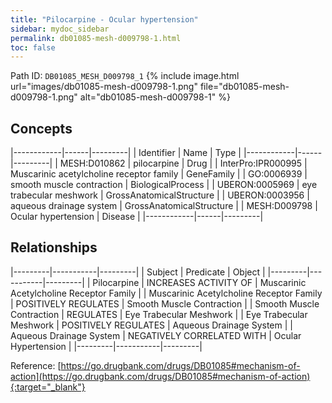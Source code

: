 ```yaml
---
title: "Pilocarpine - Ocular hypertension"
sidebar: mydoc_sidebar
permalink: db01085-mesh-d009798-1.html
toc: false 
---
```



Path ID: `DB01085_MESH_D009798_1`
{% include image.html url="images/db01085-mesh-d009798-1.png" file="db01085-mesh-d009798-1.png" alt="db01085-mesh-d009798-1" %}

## Concepts

|------------|------|---------|
| Identifier | Name | Type    |
|------------|------|---------|
| MESH:D010862 | pilocarpine | Drug |
| InterPro:IPR000995 | Muscarinic acetylcholine receptor family | GeneFamily |
| GO:0006939 | smooth muscle contraction | BiologicalProcess |
| UBERON:0005969 | eye trabecular meshwork | GrossAnatomicalStructure |
| UBERON:0003956 | aqueous drainage system | GrossAnatomicalStructure |
| MESH:D009798 | Ocular hypertension | Disease |
|------------|------|---------|

## Relationships

|---------|-----------|---------|
| Subject | Predicate | Object  |
|---------|-----------|---------|
| Pilocarpine | INCREASES ACTIVITY OF | Muscarinic Acetylcholine Receptor Family |
| Muscarinic Acetylcholine Receptor Family | POSITIVELY REGULATES | Smooth Muscle Contraction |
| Smooth Muscle Contraction | REGULATES | Eye Trabecular Meshwork |
| Eye Trabecular Meshwork | POSITIVELY REGULATES | Aqueous Drainage System |
| Aqueous Drainage System | NEGATIVELY CORRELATED WITH | Ocular Hypertension |
|---------|-----------|---------|

Reference: [https://go.drugbank.com/drugs/DB01085#mechanism-of-action](https://go.drugbank.com/drugs/DB01085#mechanism-of-action){:target="_blank"}